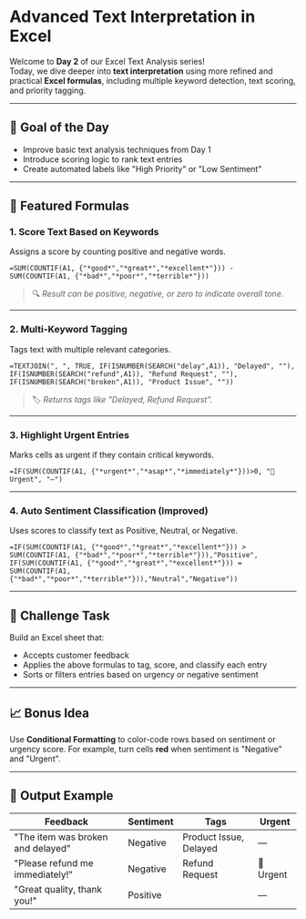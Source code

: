 # Advanced Text Interpretation in Excel

Welcome to **Day 2** of our Excel Text Analysis series!  
Today, we dive deeper into **text interpretation** using more refined and practical **Excel formulas**, including multiple keyword detection, text scoring, and priority tagging.

---

## 🎯 Goal of the Day

- Improve basic text analysis techniques from Day 1
- Introduce scoring logic to rank text entries
- Create automated labels like "High Priority" or "Low Sentiment"

---

## 🧩 Featured Formulas

### 1. **Score Text Based on Keywords**
Assigns a score by counting positive and negative words.

```excel
=SUM(COUNTIF(A1, {"*good*","*great*","*excellent*"})) - 
SUM(COUNTIF(A1, {"*bad*","*poor*","*terrible*"}))
````

> 🔍 *Result can be positive, negative, or zero to indicate overall tone.*

---

### 2. **Multi-Keyword Tagging**

Tags text with multiple relevant categories.

```excel
=TEXTJOIN(", ", TRUE, IF(ISNUMBER(SEARCH("delay",A1)), "Delayed", ""),
IF(ISNUMBER(SEARCH("refund",A1)), "Refund Request", ""),
IF(ISNUMBER(SEARCH("broken",A1)), "Product Issue", ""))
```

> 🏷️ *Returns tags like "Delayed, Refund Request".*

---

### 3. **Highlight Urgent Entries**

Marks cells as urgent if they contain critical keywords.

```excel
=IF(SUM(COUNTIF(A1, {"*urgent*","*asap*","*immediately*"}))>0, "🚨 Urgent", "—")
```

---

### 4. **Auto Sentiment Classification (Improved)**

Uses scores to classify text as Positive, Neutral, or Negative.

```excel
=IF(SUM(COUNTIF(A1, {"*good*","*great*","*excellent*"})) > 
SUM(COUNTIF(A1, {"*bad*","*poor*","*terrible*"})),"Positive",
IF(SUM(COUNTIF(A1, {"*good*","*great*","*excellent*"})) =
SUM(COUNTIF(A1, {"*bad*","*poor*","*terrible*"})),"Neutral","Negative"))
```

---

## 🧪 Challenge Task

Build an Excel sheet that:

* Accepts customer feedback
* Applies the above formulas to tag, score, and classify each entry
* Sorts or filters entries based on urgency or negative sentiment

---

## 📈 Bonus Idea

Use **Conditional Formatting** to color-code rows based on sentiment or urgency score.
For example, turn cells **red** when sentiment is "Negative" and "Urgent".

---

## 📁 Output Example

| Feedback                          | Sentiment | Tags                   | Urgent    |
| --------------------------------- | --------- | ---------------------- | --------- |
| "The item was broken and delayed" | Negative  | Product Issue, Delayed | —         |
| "Please refund me immediately!"   | Negative  | Refund Request         | 🚨 Urgent |
| "Great quality, thank you!"       | Positive  |                        | —         |

